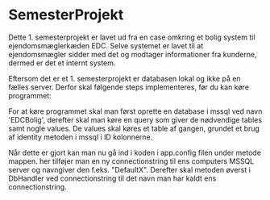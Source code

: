 # SemesterProjekt

Dette 1. semesterprojekt er lavet ud fra en case omkring et bolig system til ejendomsmæglerkæden EDC.
Selve systemet er lavet til at ejendomsmægler sidder med det og modtager informationer fra kunderne, dermed er det et internt system.

Eftersom det er et 1. semesterprojekt er databasen lokal og ikke på en fælles server.
Derfor skal følgende steps implementeres, før du kan køre programmet:

For at køre programmet skal man først oprette en database i mssql ved navn 'EDCBolig',
derefter skal man køre en query som giver de nødvendige tables samt nogle values. 
De values skal køres et table af gangen, grundet et brug af identity metoden i mssql i ID kolonnerne.

Når dette er gjort kan man nu gå ind i koden i app.config filen under metode mappen. her tilføjer man en ny connectionstring til ens computers MSSQL server
og navngiver den f.eks. "DefaultX".
Derefter skal metoden øverst i DbHandler ved connectionstring til det navn man har kaldt ens connectionstring.


